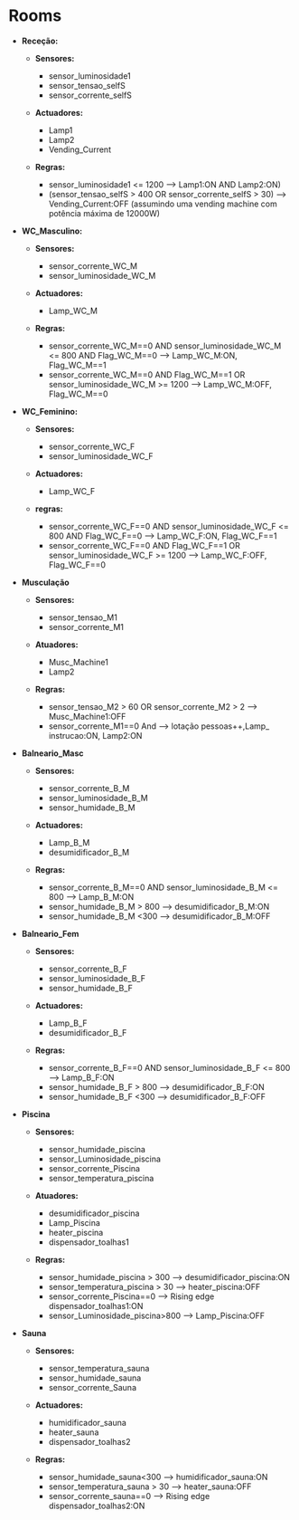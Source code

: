 # Rooms
* **Receção:**
  * **Sensores:**
    * sensor_luminosidade1
    * sensor_tensao_selfS
    * sensor_corrente_selfS

  * **Actuadores:**
    * Lamp1
    * Lamp2
    * Vending_Current

  * **Regras:**
    * sensor_luminosidade1 <= 1200  --> Lamp1:ON AND Lamp2:ON)
    * (sensor_tensao_selfS > 400 OR sensor_corrente_selfS > 30) --> Vending_Current:OFF
      (assumindo uma vending machine com potência máxima de 12000W)


* **WC_Masculino:** 
  * **Sensores:**
    * sensor_corrente_WC_M
    * sensor_luminosidade_WC_M

  * **Actuadores:**
    * Lamp_WC_M

  * **Regras:** 
    * sensor_corrente_WC_M==0 AND sensor_luminosidade_WC_M <= 800 AND Flag_WC_M==0 --> Lamp_WC_M:ON, Flag_WC_M==1
    * sensor_corrente_WC_M==0 AND Flag_WC_M==1 OR sensor_luminosidade_WC_M >= 1200  --> Lamp_WC_M:OFF, Flag_WC_M==0

* **WC_Feminino:** 
  * **Sensores:**
    * sensor_corrente_WC_F
    * sensor_luminosidade_WC_F

  * **Actuadores:**
    * Lamp_WC_F

  * **regras:** 
    * sensor_corrente_WC_F==0 AND sensor_luminosidade_WC_F <= 800 AND Flag_WC_F==0 --> Lamp_WC_F:ON, Flag_WC_F==1
    * sensor_corrente_WC_F==0 AND Flag_WC_F==1 OR sensor_luminosidade_WC_F >= 1200   --> Lamp_WC_F:OFF, Flag_WC_F==0

* **Musculação**
  * **Sensores:**
    * sensor_tensao_M1 
    * sensor_corrente_M1
   

  * **Atuadores:**
    * Musc_Machine1
    * Lamp2
    

  * **Regras:**
    * sensor_tensao_M2 > 60 OR sensor_corrente_M2 > 2 --> Musc_Machine1:OFF 
    * sensor_corrente_M1==0 And --> lotação pessoas++,Lamp_ instrucao:ON, Lamp2:ON
  

* **Balneario_Masc**
  * **Sensores:**
    * sensor_corrente_B_M
    * sensor_luminosidade_B_M
    * sensor_humidade_B_M

  * **Actuadores:**
    * Lamp_B_M
    * desumidificador_B_M

  * **Regras:**
    * sensor_corrente_B_M==0 AND sensor_luminosidade_B_M <= 800  --> Lamp_B_M:ON
    * sensor_humidade_B_M > 800 --> desumidificador_B_M:ON
    * sensor_humidade_B_M <300 --> desumidificador_B_M:OFF

* **Balneario_Fem**
  * **Sensores:**
    * sensor_corrente_B_F
    * sensor_luminosidade_B_F
    * sensor_humidade_B_F

  * **Actuadores:**
    * Lamp_B_F
    * desumidificador_B_F

  * **Regras:**
    * sensor_corrente_B_F==0 AND sensor_luminosidade_B_F <= 800  --> Lamp_B_F:ON 
    * sensor_humidade_B_F > 800 --> desumidificador_B_F:ON
    * sensor_humidade_B_F <300 --> desumidificador_B_F:OFF

* **Piscina**
  * **Sensores:**
    * sensor_humidade_piscina
    * sensor_Luminosidade_piscina
    * sensor_corrente_Piscina
    * sensor_temperatura_piscina

  * **Atuadores:**
    * desumidificador_piscina
    * Lamp_Piscina
    * heater_piscina
    * dispensador_toalhas1

  * **Regras:**
    * sensor_humidade_piscina > 300 --> desumidificador_piscina:ON
    * sensor_temperatura_piscina > 30 --> heater_piscina:OFF
    * sensor_corrente_Piscina==0 --> Rising edge dispensador_toalhas1:ON
    * sensor_Luminosidade_piscina>800 --> Lamp_Piscina:OFF

* **Sauna**
  * **Sensores:**
    * sensor_temperatura_sauna
    * sensor_humidade_sauna
    * sensor_corrente_Sauna

  * **Actuadores:**
    * humidificador_sauna
    * heater_sauna
    * dispensador_toalhas2

  * **Regras:**
    * sensor_humidade_sauna<300 --> humidificador_sauna:ON
    * sensor_temperatura_sauna > 30 --> heater_sauna:OFF
    * sensor_corrente_sauna==0 --> Rising edge dispensador_toalhas2:ON
